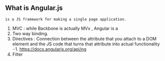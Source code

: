 ## What is Angular.js 
```
is a JS framework for making a single page application. 

```

1. MVC : while Backbone is actually MVx , Angular is a  
2. Two way binding. 
2. Directives : Connection between the attribute that you attach to a DOM element and the JS code that turns that attribute into actual functionality
⋅⋅1. https://docs.angularjs.org/api/ng
3. Filter 


